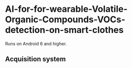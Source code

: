 # AI-for-for-wearable-Volatile-Organic-Compounds-VOCs-detection-on-smart-clothes

Runs on Android 6 and higher.

## Acquisition system
